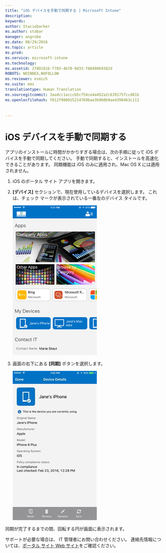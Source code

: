 ```yaml
---
title: "iOS デバイスを手動で同期する | Microsoft Intune"
description: 
keywords: 
author: Staciebarker
ms.author: stabar
manager: angrobe
ms.date: 08/29/2016
ms.topic: article
ms.prod: 
ms.service: microsoft-intune
ms.technology: 
ms.assetid: 2780101b-f703-4b78-9d33-f68490b9382d
ROBOTS: NOINDEX,NOFOLLOW
ms.reviewer: esmich
ms.suite: ems
translationtype: Human Translation
ms.sourcegitcommit: 3aadcc1acccb5cf54ce4a452a2c639175fccd81b
ms.openlocfilehash: f012f980015214769bae3b960b9ae4398463c111


---
```



# iOS デバイスを手動で同期する

アプリのインストールに時間がかかりすぎる場合は、次の手順に従って iOS デバイスを手動で同期してください。 手動で同期すると、インストールを高速化できることがあります。 同期機能は iOS のみに適用され、Mac OS X には適用されません。

1. iOS のポータル サイト アプリを開きます。

2. **[デバイス]** セクションで、現在使用しているデバイスを選択します。 これは、チェック マークが表示されている一番左のデバイス タイルです。

    ![[デバイス] セクションが表示された [デバイス] 画面](./media/ios-sync-1-comp-portal-apps.png)

3.  画面の右下にある **[同期]** ボタンを選択します。

    ![[同期] ボタンが表示されたデバイスの詳細](./media/ios-sync-2-sync-button.png)

同期が完了するまでの間、回転する円が画面に表示されます。

サポートが必要な場合は、 IT 管理者にお問い合わせください。 連絡先情報については、[ポータル サイト Web サイト](http://portal.manage.microsoft.com)をご確認ください。



<!--HONumber=Oct16_HO2-->


